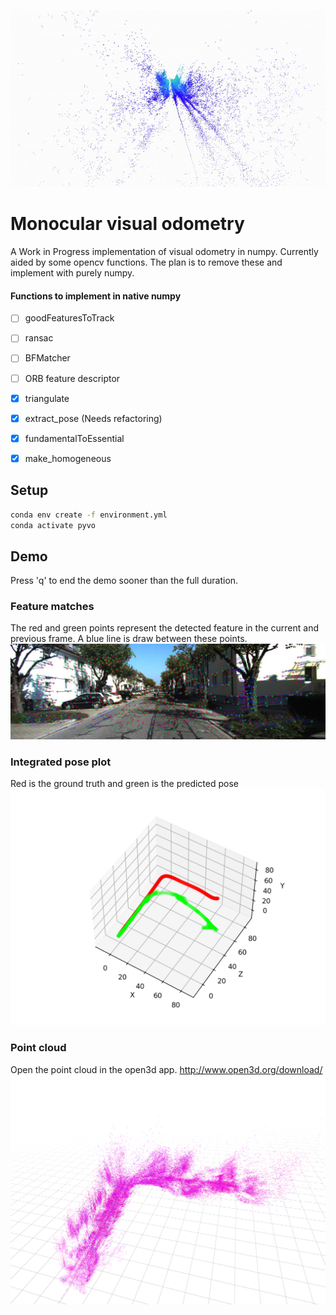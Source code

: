
![](https://github.com/hpennington/mono-visual-odometry/raw/main/point_cloud.gif)

# Monocular visual odometry
A Work in Progress implementation of visual odometry in numpy. Currently aided by some opencv functions. The plan is to remove these and implement with purely numpy.


#### Functions to implement in native numpy
  - [ ] goodFeaturesToTrack
  - [ ] ransac
  - [ ] BFMatcher
  - [ ] ORB feature descriptor
  - [x] triangulate
  - [x] extract_pose (Needs refactoring)
  - [x] fundamentalToEssential
  - [x] make_homogeneous


## Setup

```bash
conda env create -f environment.yml
conda activate pyvo
```

## Demo
Press 'q' to end the demo sooner than the full duration.

### Feature matches
The red and green points represent the detected feature in the current and previous frame. A blue line is draw between these points.
![](https://github.com/hpennington/mono-visual-odometry/raw/main/features.jpeg)


### Integrated pose plot
Red is the ground truth and green is the predicted pose
![](https://github.com/hpennington/mono-visual-odometry/raw/main/vo.png)

### Point cloud
Open the point cloud in the open3d app. http://www.open3d.org/download/
![](https://github.com/hpennington/mono-visual-odometry/raw/triangulation/point_cloud.png)



